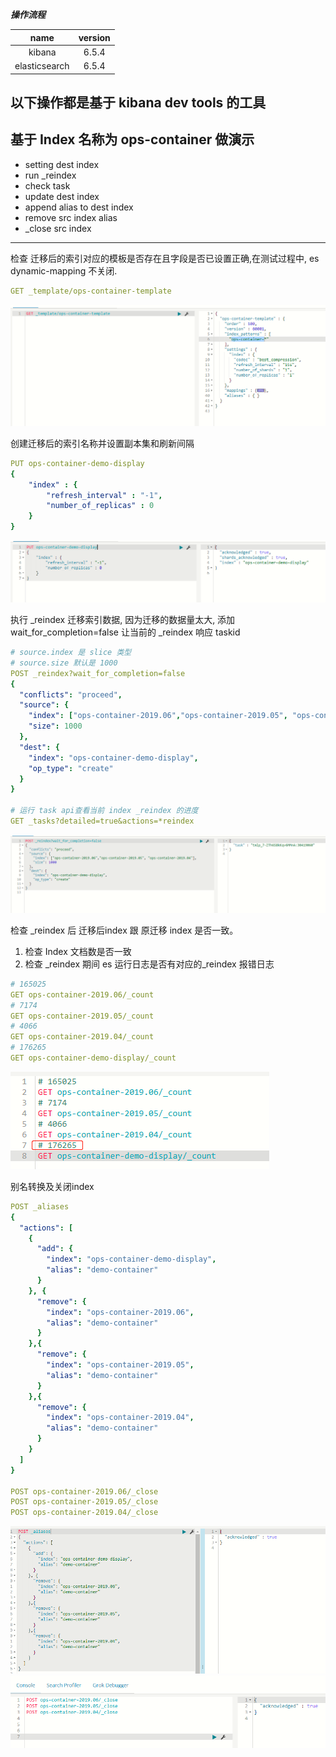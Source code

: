 ***操作流程***

| name | version |
| :----: | :----: |
 kibana | 6.5.4 
 elasticsearch | 6.5.4

## 以下操作都是基于 kibana dev tools 的工具
## 基于 Index 名称为 ops-container 做演示
- setting dest index
- run _reindex
- check task
- update dest index 
- append alias to dest index
- remove src index alias
- _close src index
---

检查 迁移后的索引对应的模板是否存在且字段是否已设置正确,在测试过程中, es dynamic-mapping 不关闭.

```yaml
GET _template/ops-container-template
```
![get.index.template](/ElasticStack/images/ops.elastic.index.get.index.template.png)

创建迁移后的索引名称并设置副本集和刷新间隔
```yaml
PUT ops-container-demo-display
{
    "index" : {
        "refresh_interval" : "-1",
        "number_of_replicas" : 0
    }
}
```
![put.index.setting](/ElasticStack/images/ops.elastic.index.put.index.setting.png)

执行 _reindex 迁移索引数据, 因为迁移的数据量太大, 添加 wait_for_completion=false 让当前的 _reindex 响应 taskid 
```yaml
# source.index 是 slice 类型
# source.size 默认是 1000
POST _reindex?wait_for_completion=false
{
  "conflicts": "proceed",
  "source": {
    "index": ["ops-container-2019.06","ops-container-2019.05", "ops-container-2019.04"],
    "size": 1000
  },
  "dest": {
    "index": "ops-container-demo-display",
    "op_type": "create"
  }
}

# 运行 task api查看当前 index _reindex 的进度
GET _tasks?detailed=true&actions=*reindex
```
![post.index._reindex.run](/ElasticStack/images/ops.elastic.index.post.index._reindex.run.png)

检查 _reindex 后 迁移后index 跟 原迁移 index 是否一致。
1. 检查 Index 文档数是否一致
2. 检查 _reindex 期间 es 运行日志是否有对应的_reindex 报错日志

```yaml
# 165025
GET ops-container-2019.06/_count
# 7174 
GET ops-container-2019.05/_count
# 4066
GET ops-container-2019.04/_count
# 176265
GET ops-container-demo-display/_count
```
![check.index._count](/ElasticStack/images/ops.elastic.index.check.index._count.png)

别名转换及关闭index
```yaml
POST _aliases
{
  "actions": [
    {
      "add": {
        "index": "ops-container-demo-display",
        "alias": "demo-container"
      }
    }, {
      "remove": {
        "index": "ops-container-2019.06",
        "alias": "demo-container"
      }
    },{
      "remove": {
        "index": "ops-container-2019.05",
        "alias": "demo-container"
      }
    },{
      "remove": {
        "index": "ops-container-2019.04",
        "alias": "demo-container"
      }
    }
  ]
}

POST ops-container-2019.06/_close
POST ops-container-2019.05/_close
POST ops-container-2019.04/_close

```
![alise.index](/ElasticStack/images/ops.elastic.index.post.index._aliases.add.png)
![close.index](/ElasticStack/images/ops.elastic.index.post.index._close.png)